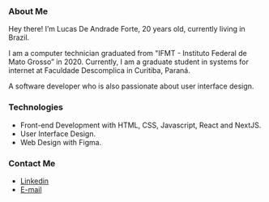 ### About Me
Hey there! I’m Lucas De Andrade Forte, 20 years old, currently living in Brazil. 

I am a computer technician graduated from "IFMT - Instituto Federal de Mato Grosso” in 2020. Currently, I am a graduate student in systems for internet at Faculdade Descomplica in Curitiba, Paraná.

A software developer who is also passionate about user interface design.

### Technologies
- Front-end Development with HTML, CSS, Javascript, React and NextJS.
- User Interface Design.
- Web Design with Figma.

###  Contact Me
- <a href="https://www.linkedin.com/in/lucandradeforte/">Linkedin</a>
- <a href="mailto:lucasdeandradeforte@gmail.com">E-mail</a>
</div>
